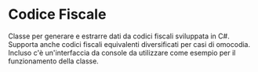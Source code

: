 # Codice Fiscale #
Classe per generare e estrarre dati da codici fiscali sviluppata in C#.
Supporta anche codici fiscali equivalenti diversificati per casi di omocodia.
Incluso c'è un'interfaccia da console da utilizzare come esempio per il funzionamento della classe.

